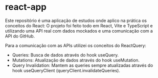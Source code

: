 # react-app
Este repositório é uma aplicação de estudos onde aplico na prática os conceitos do React:
O projeto foi feito todo em React, Vite e TypeScript e utilizando uma API real com dados mockados e uma comunicação com a API do GitHub. 

Para a comunicação com as APIs utilizei os conceitos do ReactQuery:
- Queries: Busca de dados através do hook useQuery.
- Mutations: Atualização de dados através do hook useMutation.
- Query Invalidation: Mantem as queries sempre atualizadas através do hook useQueryClient (queryClient.invalidateQueries).




